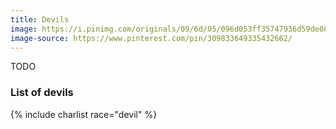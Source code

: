```yaml
---
title: Devils
image: https://i.pinimg.com/originals/09/6d/05/096d053ff35747936d59de08f48bad40.jpg
image-source: https://www.pinterest.com/pin/309833649335432662/
---
```


TODO

### List of devils

{% include charlist race="devil" %}
